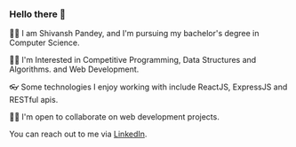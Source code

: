 ### Hello there 👋

🐱‍🏍 I am Shivansh Pandey, and I'm pursuing my bachelor's degree in Computer Science.

👨‍💻 I'm Interested in Competitive Programming, Data Structures and Algorithms. and Web Development.

👓 Some technologies I enjoy working with include ReactJS, ExpressJS and RESTful apis.

🙋‍♂️ I'm open to collaborate on web development projects.

You can reach out to me via [LinkedIn](https://www.linkedin.com/in/shivansh1012/).
<!--
**shivansh1012/shivansh1012** is a ✨ _special_ ✨ repository because its `README.md` (this file) appears on your GitHub profile.

Here are some ideas to get you started:

- 🔭 I’m currently working on ...
- 🌱 I’m currently learning ...
- 👯 I’m looking to collaborate on ...
- 🤔 I’m looking for help with ...
- 💬 Ask me about ...
- 📫 How to reach me: ...
- 😄 Pronouns: ...
- ⚡ Fun fact: ...
-->
